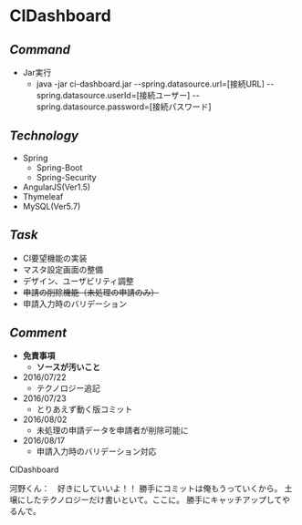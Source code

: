 # CIDashboard

## *Command*
  * Jar実行
    * java -jar ci-dashboard.jar --spring.datasource.url=[接続URL] --spring.datasource.userId=[接続ユーザー] --spring.datasource.password=[接続パスワード]

## *Technology*
  * Spring
    * Spring-Boot
    * Spring-Security
  * AngularJS(Ver1.5)
  * Thymeleaf
  * MySQL(Ver5.7)

## *Task*
  * CI要望機能の実装
  * マスタ設定画面の整備
  * デザイン、ユーザビリティ調整
  * ~~申請の削除機能（未処理の申請のみ）~~
  * 申請入力時のバリデーション

## *Comment*
  * __免責事項__
    * __ソースが汚いこと__
  * 2016/07/22
    * テクノロジー追記
  * 2016/07/23
    * とりあえず動く版コミット
  * 2016/08/02
    * 未処理の申請データを申請者が削除可能に
  * 2016/08/17
    * 申請入力時のバリデーション対応

CIDashboard

河野くん：　好きにしていいよ！！
勝手にコミットは俺もうっていくから。
土壌にしたテクノロジーだけ書いといて。ここに。
勝手にキャッチアップしてやるんで。
